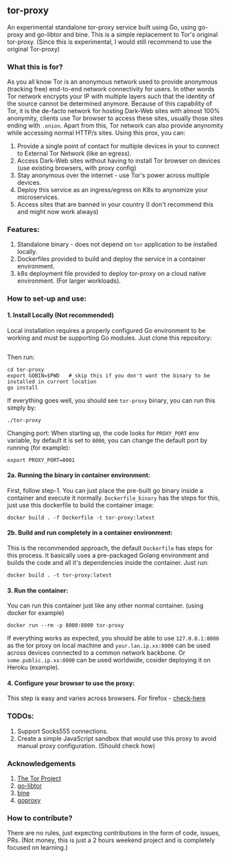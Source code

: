 ## tor-proxy
An experimental standalone tor-proxy service built using Go, using go-proxy and go-libtor and bine. This is a simple replacement to Tor's original tor-proxy. (Since this is experimental, I would still recommend to use the original Tor-proxy)

### What this is for?
As you all know Tor is an anonymous network used to provide anonymous (tracking free) end-to-end network connectivity for users. In other words Tor network encrypts your IP with multiple layers such that the identity of the source cannot be determined anymore. Because of this capability of Tor, it is the de-facto network for hosting Dark-Web sites with almost 100% anonymity, clients use Tor browser to access these sites, usually those sites ending with `.onion`. Apart from this, Tor network can also provide anynomity while accessing normal HTTP/s sites. Using this prox, you can:

1. Provide a single point of contact for multiple devices in your to connect to External Tor Network (like an egress).
2. Access Dark-Web sites without having to install Tor browser on devices (use existing browsers, with proxy config)
3. Stay anonymous over the internet - use Tor's power across multiple devices.
4. Deploy this service as an ingress/egress on K8s to anynomize your microservices.
5. Access sites that are banned in your country (I don't recommend this and might now work always)

### Features:
1. Standalone binary - does not depend on `tor` application to be installed locally.
2. Dockerfiles provided to build and deploy the service in a container environment.
3. k8s deployment file provided to deploy tor-proxy on a cloud native environment. (For larger workloads).

### How to set-up and use:

#### 1. Install Locally (Not recommended)
Local installation requires a properly configured Go environment to be working and must be supporting Go modules. Just clone this repository:
```
```
Then run:
```
cd tor-proxy
export GOBIN=$PWD   # skip this if you don't want the binary to be installed in current location
go install
```

If everything goes well, you should see `tor-proxy` binary, you can run this simply by:
```
./tor-proxy
```

Changing port: When starting up, the code looks for `PROXY_PORT` env variable, by default it is set to `8000`, you can change the default port by running (for example):
```
export PROXY_PORT=8001
```

#### 2a. Running the binary in container environment:
First, follow step-1.
You can just place the pre-built go binary inside a container and execute it normally. `Dockerfile_binary` has the steps for this, just use this dockerfile to build the container image:

```
docker build . -f Dockerfile -t tor-proxy:latest
```

#### 2b. Build and run completely in a container environment:
This is the recommended approach, the default `Dockerfile` has steps for this process. It basically uses a pre-packaged Golang environment and builds the code and all it's dependencies inside the container. Just run:

```
docker build . -t tor-proxy:latest
```

#### 3. Run the container:
You can run this container just like any other normal container. (using docker for example)

```
docker run --rm -p 8000:8000 tor-proxy
```

If everything works as expected, you should be able to use `127.0.0.1:8000` as the tor proxy on local machine and `your.lan.ip.xx:8000` can be used across devices connected to a common network backbone. Or `some.public.ip.xx:8000` can be used worldwide, cosider deploying it on Heroku (example).

#### 4. Configure your browser to use the proxy:
This step is easy and varies across browsers. For firefox - [check-here](https://support.mozilla.org/en-US/kb/connection-settings-firefox)

### TODOs:
1. Support Socks555 connections.
2. Create a simple JavaScript sandbox that would use this proxy to avoid manual proxy configuration. (Should check how)

### Acknowledgements
1. [The Tor Project](https://www.torproject.org/)
2. [go-libtor](https://github.com/ipsn/go-libtor)
3. [bine](https://github.com/cretz/bine)
4. [goproxy](https://github.com/elazarl/goproxy)

### How to contribute?
There are no rules, just expecting contributions in the form of code, issues, PRs. (Not money, this is just a 2 hours weekend project and is completely focused on learning.)